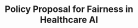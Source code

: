 ---
layout: page
title: Policy Proposal for Fairness in Healthcare AI
description: Term Paper for Ethics and AI (46-898), CMU
img: 
importance: 1
category: papers
related_publications: false
---